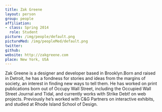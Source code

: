 ```yaml
---
title: Zak Greene
layout: person
group: people
affiliation:
- class: Spring 2014
  role: Student
picture: /img/people/default.png
pictureMed: /img/peopleMed/default.png
twitter:
github:
website: http://zakgreene.com
place: New York, USA
---
```

Zak Greene is a designer and developer based in Brooklyn.Born and raised in Detroit, he has a fondness for stories and ideas from the margins of society, an interest in finding new ways to tell them. He has worked on print publications born out of Occupy Wall Street, including the Occupied Wall Street Journal and Tidal, and currently works with Strike Debt! on web projects. Previously he’s worked with C&G Partners on interactive exhibits, and studied at Rhode Island School of Design.
